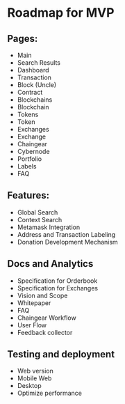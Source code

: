 # Roadmap for MVP

## Pages:
- Main
- Search Results
- Dashboard
- Transaction
- Block (Uncle)
- Contract
- Blockchains
- Blockchain
- Tokens
- Token
- Exchanges
- Exchange
- Chaingear
- Cybernode
- Portfolio
- Labels
- FAQ

## Features:
- Global Search
- Context Search
- Metamask Integration
- Address and Transaction Labeling
- Donation Development Mechanism

## Docs and Analytics
- Specification for Orderbook
- Specification for Exchanges
- Vision and Scope 
- Whitepaper
- FAQ
- Chaingear Workflow
- User Flow
- Feedback collector

## Testing and deployment
- Web version
- Mobile Web
- Desktop
- Optimize performance
